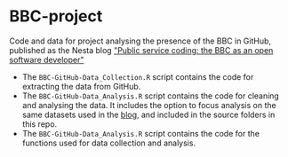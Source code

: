 # BBC-project
Code and data for project analysing the presence of the BBC in GitHub, published as the Nesta blog <a href="http://www.nesta.org.uk/blog/public-service-coding-bbc-open-software-developer"> "Public service coding: the BBC as an open software developer"</a>  

<ul>
<li>The <code>BBC-GitHub-Data_Collection.R</code> script contains the code for extracting the data from GitHub.</li>
<li>The <code>BBC-GitHub-Data_Analysis.R</code> script contains the code for cleaning and analysing the data. It includes the option to focus analysis on the same datasets used in the <a href="http://www.nesta.org.uk/blog/public-service-coding-bbc-open-software-developer">blog</a>, and included in the source folders in this repo.</li>
<li>The <code>BBC-GitHub-Data_Analysis.R</code> script contains the code for the functions used for data collection and analysis.</li>
</ul>



